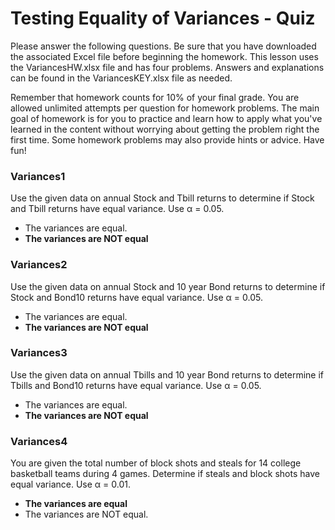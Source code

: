 # Testing Equality of Variances - Quiz

Please answer the following questions. Be sure that you have downloaded the associated Excel file before beginning the homework. This lesson uses the VariancesHW.xlsx file and has four problems. Answers and explanations can be found in the VariancesKEY.xlsx file as needed.

Remember that homework counts for 10% of your final grade. You are allowed unlimited attempts per question for homework problems. The main goal of homework is for you to practice and learn how to apply what you've learned in the content without worrying about getting the problem right the first time. Some homework problems may also provide hints or advice. Have fun!

### Variances1

Use the given data on annual Stock and Tbill returns to determine if Stock and Tbill returns have equal variance. Use α = 0.05.

- The variances are equal.
- **The variances are NOT equal**

### Variances2

Use the given data on annual Stock and 10 year Bond returns to determine if Stock and Bond10 returns have equal variance. Use α = 0.05.

- The variances are equal.
- **The variances are NOT equal**

### Variances3

Use the given data on annual Tbills and 10 year Bond returns to determine if Tbills and Bond10 returns have equal variance. Use α = 0.05.

- The variances are equal.
- **The variances are NOT equal**

### Variances4

You are given the total number of block shots and steals for 14 college basketball teams during 4 games. Determine if steals and block shots have equal variance. Use α = 0.01.

- **The variances are equal**
- The variances are NOT equal.